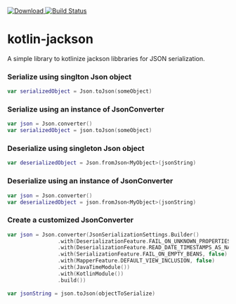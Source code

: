 [ ![Download](https://api.bintray.com/packages/psmelser/kotlin-jackson/kotlin-jackson-json/images/download.svg) ](https://bintray.com/psmelser/kotlin-jackson/kotlin-jackson-json/_latestVersion) [![Build Status](https://travis-ci.com/paulsmelser/kotlin-jackson.svg?branch=master)](https://travis-ci.com/paulsmelser/kotlin-jackson)

# kotlin-jackson
A simple library to kotlinize jackson libbraries for JSON serialization. 

### Serialize using singlton Json object
```kotlin
var serializedObject = Json.toJson(someObject)
```

### Serialize using an instance of JsonConverter
```kotlin
var json = Json.converter()
var serializedObject = json.toJson(someObject)
```

### Deserialize using singleton Json object
```kotlin
var deserializedObject = Json.fromJson<MyObject>(jsonString)
```

### Deserialize using an instance of JsonConverter
```kotlin
var json = Json.converter()
var deserializedObject = json.fromJson<MyObject>(jsonString)
```

### Create a customized JsonConverter
```kotlin
var json = Json.converter(JsonSerializationSettings.Builder()
                .with(DeserializationFeature.FAIL_ON_UNKNOWN_PROPERTIES, false)
                .with(DeserializationFeature.READ_DATE_TIMESTAMPS_AS_NANOSECONDS, false)
                .with(SerializationFeature.FAIL_ON_EMPTY_BEANS, false)
                .with(MapperFeature.DEFAULT_VIEW_INCLUSION, false)
                .with(JavaTimeModule())
                .with(KotlinModule())
                .build())
                
var jsonString = json.toJson(objectToSerialize)
```
